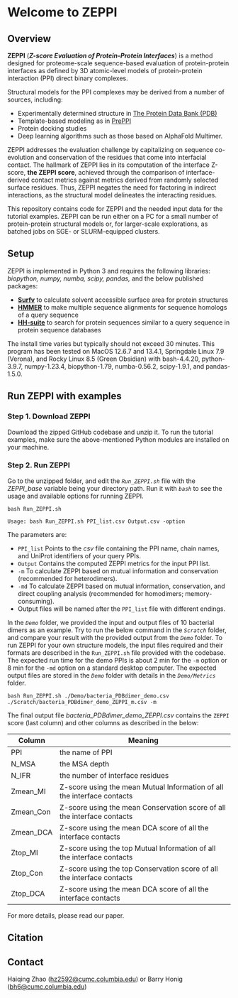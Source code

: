# Welcome to ZEPPI 
## Overview

**ZEPPI** (***Z-score Evaluation of Protein-Protein Interfaces***) is a method designed for proteome-scale sequence-based evaluation of protein-protein interfaces as defined by 3D atomic-level models of protein-protein interaction (PPI) direct binary complexes. 

Structural models for the PPI complexes may be derived from a number of sources, including:

- Experimentally determined structure in [The Protein Data Bank (PDB)](https://www.rcsb.org)
- Template-based modeling as in [PrePPI](https://honiglab.c2b2.columbia.edu/PrePPI/)
- Protein docking studies
- Deep learning algorithms such as those based on AlphaFold Multimer. 

ZEPPI addresses the evaluation challenge by capitalizing on sequence co-evolution and conservation of the residues that come into interfacial contact. The hallmark of ZEPPI lies in its computation of the interface Z-score, **the ZEPPI score**, achieved through the comparison of interface-derived contact metrics against metrics derived from randomly selected surface residues. Thus, ZEPPI negates the need for factoring in indirect interactions, as the structural model delineates the interacting residues.

This repository contains code for ZEPPI and the needed input data for the tutorial examples. ZEPPI can be run either on a PC for a small number of protein-protein structural models or, for larger-scale explorations, as batched jobs on SGE- or SLURM-equipped clusters.

## Setup

ZEPPI is implemented in Python 3 and requires the following libraries: *biopython, numpy, numba, scipy, pandas,* and the below published packages:

- [**Surfv**](https://honig.c2b2.columbia.edu/surface-algorithms) to calculate solvent accessible surface area for protein structures
- [**HMMER**](http://hmmer.org/) to make multiple sequence alignments for sequence homologs of a query sequence
- [**HH-suite**](https://vogdb.org/research/hh-suite) to search for protein sequences similar to a query sequence in protein sequence databases

The install time varies but typically should not exceed 30 minutes. This program has been tested on MacOS 12.6.7 and 13.4.1, Springdale Linux 7.9 (Verona), and Rocky Linux 8.5 (Green Obsidian) with bash-4.4.20, python-3.9.7, numpy-1.23.4, biopython-1.79, numba-0.56.2, scipy-1.9.1, and pandas-1.5.0.


## Run ZEPPI with examples

### Step 1. Download ZEPPI

Download the zipped GitHub codebase and unzip it. To run the tutorial examples, make sure the above-mentioned Python modules are installed on your machine.


### Step 2. Run ZEPPI
Go to the unzipped folder, and edit the *`Run_ZEPPI.sh`* file with the *ZEPPI_base* variable being your directory path. Run it with *`bash`* to see the usage and available options for running ZEPPI.

```properties
bash Run_ZEPPI.sh
```

```properties
Usage: bash Run_ZEPPI.sh PPI_list.csv Output.csv -option
```
The parameters are:
- `PPI_list`  Points to the *csv* file containing the PPI name, chain names, and UniProt identifiers of your query PPIs.
- `Output`  Contains the computed ZEPPI metrics for the input PPI list.
- `-m`  To calculate ZEPPI based on mutual information and conservation (recommended for heterodimers).
- `-md` To calculate ZEPPI based on mutual information, conservation, and direct coupling analysis (recommended for homodimers; memory-consuming).
- Output files will be named after the `PPI_list` file with different endings.

In the *`Demo`* folder, we provided the input and output files of 10 bacterial dimers as an example. Try to run the below command in the *`Scratch`* folder, and compare your result with the provided output from the *`Demo`* folder. To run ZEPPI for your own structure models, the input files required and their formats are described in the `Run_ZEPPI.sh` file provided with the codebase. The expected run time for the demo PPIs is about 2 min for the `-m` option or 8 min for the `-md` option on a standard desktop computer. The expected output files are stored in the *`Demo`* folder with details in the  *`Demo/Metrics`* folder.

```properties
bash Run_ZEPPI.sh ./Demo/bacteria_PDBdimer_demo.csv ./Scratch/bacteria_PDBdimer_demo_ZEPPI_m.csv -m
```

The final output file *bacteria_PDBdimer_demo_ZEPPI.csv* contains the `ZEPPI` score (last column) and other columns as described in the below:

| Column    | Meaning |
| -------- | ------- |
| PPI  | the name of PPI  |
| N_MSA | the MSA depth   |
| N_IFR | the number of interface residues   |
| Zmean_MI    | Z-score using the mean Mutual Information of all the interface contacts   |
| Zmean_Con   | Z-score using the mean Conservation score of all the interface contacts  |
| Zmean_DCA   | Z-score using the mean DCA score of all the interface contacts  |
| Ztop_MI    | Z-score using the top Mutual Information of all the interface contacts  |
| Ztop_Con   | Z-score using the top Conservation score of all the interface contacts |
| Ztop_DCA   | Z-score using the mean DCA score of all the interface contacts  |

For more details, please read our paper. 

## Citation
## Contact

Haiqing Zhao (<hz2592@cumc.columbia.edu>) or Barry Honig (<bh6@cumc.columbia.edu>)


